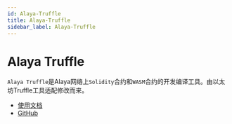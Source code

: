 ```yaml
---
id: Alaya-Truffle
title: Alaya-Truffle
sidebar_label: Alaya-Truffle
---
```

# Alaya Truffle

`Alaya Truffle`是Alaya网络上`Solidity`合约和`WASM`合约的开发编译工具。由以太坊Truffle工具适配修改而来。
- [使用文档](https://platon-truffle.readthedocs.io/en/alaya/)
- [GitHub](https://github.com/AlayaNetwork/alaya-truffle/)
